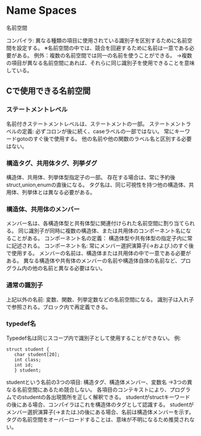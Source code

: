 # Name Spaces
名前空間

コンパイラ:
異なる種類の項目に使用されている識別子を区別するために名前空間を設定する。
※名前空間の中では、競合を回避するために名前は一意である必要がある。
例外：複数の名前空間では同一の名前を使うことができる。
→複数の項目が異なる名前空間にあれば、それらに同じ識別子を使用できることを意味している。


## Cで使用できる名前空間
### ステートメントレベル
名前付きステートメントレベルは、ステートメントの一部。
ステートメントラベルの定義:
必ずコロンが後に続く、caseラベルの一部ではない。
常にキーワードgotoのすぐ後で使用する。
他の名前や他の関数のラベル名と区別する必要はない。

### 構造タグ、共用体タグ、列挙ダグ
構造体、共用体、列挙体型指定子の一部。
存在する場合は、常に予約後struct,union,enumの直後になる。
タグ名は、同じ可視性を持つ他の構造体、共用体、列挙体とは異なる必要がある。

### 構造体、共用体のメンバー
メンバー名は、各構造体型と共有体型に関連付けられた名前空間に割り当てられる。
同じ識別子が同時に複数の構造体、または共用体のコンポーネント名になることがある。
コンポーネント名の定義：
構造体型や共有体型の指定子内に常に記述される。
コンポーネント名:
常にメンバー選択演算子(->および.)のすぐ後で使用する。
メンバーの名前は、構造体または共用体の中で一意である必要がある。
異なる構造体や共有体のメンバーの名前や構造体自体の名前など、プログラム内の他の名前と異なる必要はない。

### 通常の識別子
上記以外の名前:
変数、関数、列挙定数などの名前空間になる。
識別子は入れ子で参照される。ブロック内で再定義できる。

### typedef名
Typedef名は同じスコープ内で識別子として使用することができない。
例:
```lang:C
struct student {
   char student[20];
   int class;
   int id;
   } student;
```
studentという名前の3つの項目:
構造タグ、構造体メンバー、変数名
→3つの異なる名前空間にあるため競合しない。
各項目のコンテキストにより、プログラムでのstudentの各出現箇所を正しく解釈できる。
studentがstructキーワードの後にある場合、コンパイラはこれを構造体のタグとして認識する。
studentがメンバー選択演算子(->または.)の後にある場合、名前は構造体メンバーを示す。
タグの名前空間をオーバーロードすることは、意味が不明になるため推奨されない。